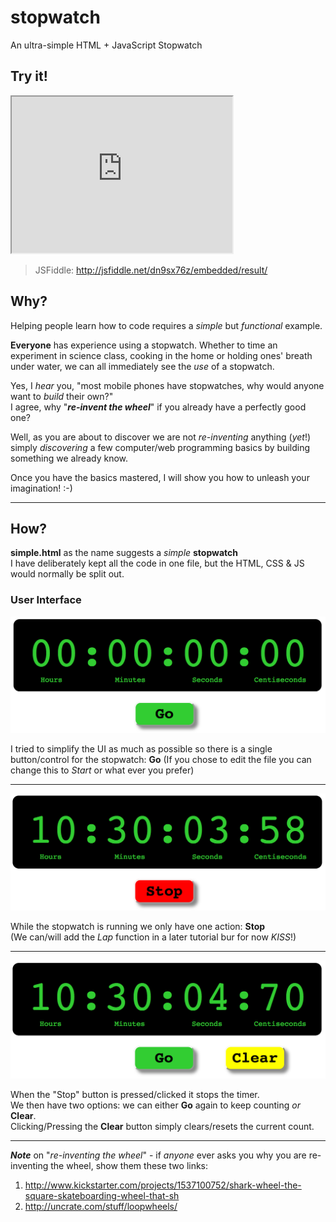 stopwatch
=========

An ultra-simple HTML + JavaScript Stopwatch

## Try it!

<iframe width="70%" height="250" src="http://jsfiddle.net/dn9sx76z/embedded/result"></iframe>

> JSFiddle: http://jsfiddle.net/dn9sx76z/embedded/result/

## Why?

Helping people learn how to code requires a *simple* but *functional* example.

**Everyone** has experience using a stopwatch.
Whether to time an experiment in science class,
cooking in the home or holding ones' breath under water,
we can all immediately see the *use* of a stopwatch.

Yes, I *hear* you, "most mobile phones have stopwatches,
why would anyone want to *build* their own?"  
I agree, why "***re-invent the wheel***" if you already have a perfectly good one?

Well, as you are about to discover we are not *re-inventing* anything (*yet*!) simply  *discovering* a few computer/web programming basics by building something we already know.

Once you have the basics mastered, I will show you how to unleash your imagination! :-)


- - -

## How?

**simple.html** as the name suggests a *simple* **stopwatch**  
I have deliberately kept all the code in one file, but the HTML, CSS & JS would normally be split out.


### User Interface


![Stopwach Ready to Go](https://raw.githubusercontent.com/nelsonic/nelsonic.github.io/master/img/Stopwatch-go.png "Simple Stopwatch Ready to Go!")

I tried to simplify the UI as much as possible so there is a single button/control for the stopwatch: **Go**
(If you chose to edit the file you can change this to *Start* or what ever you prefer)

- - -

![Stopwach Running](https://raw.githubusercontent.com/nelsonic/nelsonic.github.io/master/img/Stopwatch-10hrs-running.png "Simple Stopwatch Running")

While the stopwatch is running we only have one action: **Stop**  
(We can/will add the *Lap* function in a later tutorial bur for now *KISS*!)

- - -

![Stopwach stopped](https://raw.githubusercontent.com/nelsonic/nelsonic.github.io/master/img/Stopwatch-10hrs-stopped.png "Simple Stopwatch Stopped")

When the "Stop" button is pressed/clicked it stops the timer.  
We then have two options: we can either **Go** again to keep counting *or* **Clear**.  
Clicking/Pressing the **Clear** button simply clears/resets the current count.

- - -

***Note*** on "*re-inventing the wheel*" - if *anyone* ever asks you why
you are re-inventing the wheel, show them these two links:

1.  http://www.kickstarter.com/projects/1537100752/shark-wheel-the-square-skateboarding-wheel-that-sh
2. http://uncrate.com/stuff/loopwheels/
